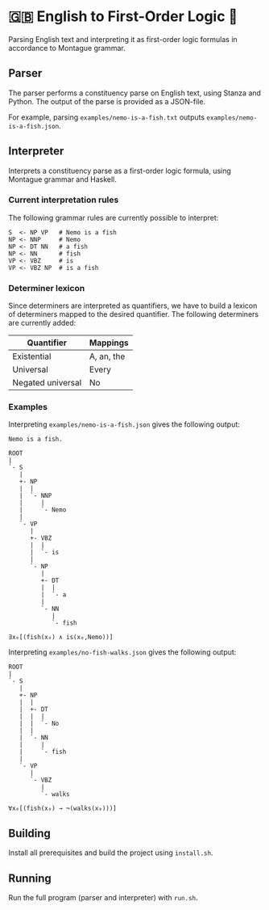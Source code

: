 # 🇬🇧 English to First-Order Logic 💫

Parsing English text and interpreting it as first-order logic formulas in accordance to Montague grammar.

## Parser

The parser performs a constituency parse on English text, using Stanza and Python. The output of the parse is provided as a JSON-file.

For example, parsing `examples/nemo-is-a-fish.txt` outputs `examples/nemo-is-a-fish.json`.

## Interpreter

Interprets a constituency parse as a first-order logic formula, using Montague grammar and Haskell.

### Current interpretation rules

The following grammar rules are currently possible to interpret:

```
S  <- NP VP   # Nemo is a fish
NP <- NNP     # Nemo
NP <- DT NN   # a fish
NP <- NN      # fish
VP <- VBZ     # is
VP <- VBZ NP  # is a fish
```

### Determiner lexicon

Since determiners are interpreted as quantifiers, we have to build a lexicon of determiners mapped to the desired quantifier. The following determiners are currently added:

| Quantifier        | Mappings   |
|-------------------|------------|
| Existential       | A, an, the |
| Universal         | Every      |
| Negated universal | No         |

### Examples

Interpreting `examples/nemo-is-a-fish.json` gives the following output:

```
Nemo is a fish.

ROOT
|
`- S
   |
   +- NP
   |  |
   |  `- NNP
   |     |
   |     `- Nemo
   |
   `- VP
      |
      +- VBZ
      |  |
      |  `- is
      |
      `- NP
         |
         +- DT
         |  |
         |  `- a
         |
         `- NN
            |
            `- fish

∃x₀[(fish(x₀) ∧ is(x₀,Nemo))]
```

Interpreting `examples/no-fish-walks.json` gives the following output:

```
ROOT
|
`- S
   |
   +- NP
   |  |
   |  +- DT
   |  |  |
   |  |  `- No
   |  |
   |  `- NN
   |     |
   |     `- fish
   |
   `- VP
      |
      `- VBZ
         |
         `- walks

∀x₀[(fish(x₀) → ¬(walks(x₀)))]
```

## Building

Install all prerequisites and build the project using `install.sh`.

## Running

Run the full program (parser and interpreter) with `run.sh`.
